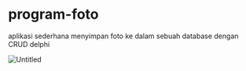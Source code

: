 # program-foto
aplikasi sederhana menyimpan foto ke dalam sebuah database dengan CRUD delphi


![Untitled](https://user-images.githubusercontent.com/57186921/95006851-41b2b500-063b-11eb-8123-0a63a79fbb6c.png)

